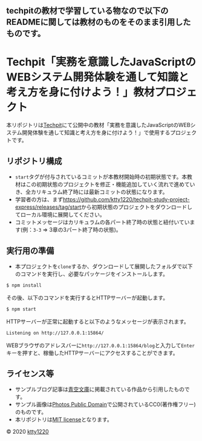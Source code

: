 ## techpitの教材で学習している物なので以下のREADMEに関しては教材のものをそのまま引用したものです。

# Techpit「実務を意識したJavaScriptのWEBシステム開発体験を通して知識と考え方を身に付けよう！」教材プロジェクト

本リポジトリは[Techpit](https://www.techpit.jp/)にて公開中の教材「実務を意識したJavaScriptのWEBシステム開発体験を通して知識と考え方を身に付けよう！」で使用するプロジェクトです。

## リポジトリ構成

- `start`タグが付与されているコミットが本教材開始時の初期状態です。本教材はこの初期状態のプロジェクトを修正・機能追加していく流れで進めていき、全カリキュラム終了時には最新コミットの状態になります。
- 学習者の方は、まず<https://github.com/ktty1220/techpit-study-project-express/releases/tag/start>から初期状態のプロジェクトをダウンロードしてローカル環境に展開してください。
- コミットメッセージはカリキュラムの各パート終了時の状態と紐付いています(例：`3-3` => 3章の3パート終了時の状態)。

## 実行用の準備

- 本プロジェクトを`clone`するか、ダウンロードして展開したフォルダで以下のコマンドを実行し、必要なパッケージをインストールします。

```sh
$ npm install
```

その後、以下のコマンドを実行するとHTTPサーバーが起動します。

```sh
$ npm start
```

HTTPサーバーが正常に起動すると以下のようなメッセージが表示されます。

```sh
Listening on http://127.0.0.1:15864/
```

WEBブラウザのアドレスバーに`http://127.0.0.1:15864/blog`と入力して`Enter`キーを押すと、稼働したHTTPサーバーにアクセスすることができます。

## ライセンス等

- サンプルブログ記事は[青空文庫](https://www.aozora.gr.jp/)に掲載されている作品から引用したものです。
- サンプル画像は[Photos Public Domain](https://www.photos-public-domain.com/)で公開されているCC0(著作権フリー)のものです。
- 本リポジトリは[MIT license](http://www.opensource.org/licenses/mit-license)となります。

&copy; 2020 [ktty1220](mailto:ktty1220@gmail.com)

